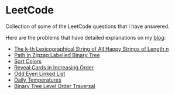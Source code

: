 # LeetCode
Collection of some of the LeetCode questions that I have answered.

Here are the problems that have detailed explanations on my [blog](https://www.danielleskosky.com/):
*  [The k-th Lexicographical String of All Happy Strings of Length n](https://github.com/djl218/LeetCode/tree/main/the-k-th-lexicographical-string-of-all-happy-strings-of-length-n)
*  [Path In Zigzag Labelled Binary Tree](https://github.com/djl218/LeetCode/tree/main/path-in-zigzag-labelled-binary-tree)
*  [Sort Colors](https://github.com/djl218/LeetCode/tree/main/sort-colors)
*  [Reveal Cards in Increasing Order](https://github.com/djl218/LeetCode/tree/main/reveal-cards-in-increasing-order)
*  [Odd Even Linked List](https://github.com/djl218/LeetCode/tree/main/odd-even-linked-list)
*  [Daily Temperatures](https://github.com/djl218/LeetCode/tree/main/daily-temperatures)
*  [Binary Tree Level Order Traversal](https://github.com/djl218/LeetCode/tree/main/binary-tree-level-order-traversal)
